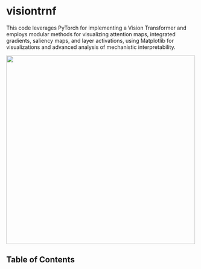 # visiontrnf
This code leverages PyTorch for implementing a Vision Transformer and employs modular methods for visualizing attention maps, integrated gradients, saliency maps, and layer activations, using Matplotlib for visualizations and advanced analysis of mechanistic interpretability.

<img src="./images/vit.gif" width="500px"></img>

## Table of Contents



